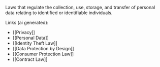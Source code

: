 Laws that regulate the collection, use, storage, and transfer of personal data relating to identified or identifiable individuals.

Links (ai generated):
 - [[Privacy]]
 - [[Personal Data]]
 - [[Identity Theft Law]]
 - [[Data Protection by Design]]
 - [[Consumer Protection Law]]
 - [[Contract Law]]
